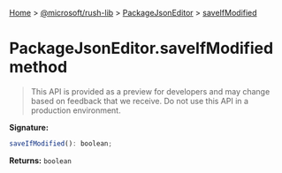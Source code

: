 [Home](./index) &gt; [@microsoft/rush-lib](./rush-lib.md) &gt; [PackageJsonEditor](./rush-lib.packagejsoneditor.md) &gt; [saveIfModified](./rush-lib.packagejsoneditor.saveifmodified.md)

# PackageJsonEditor.saveIfModified method

> This API is provided as a preview for developers and may change based on feedback that we receive. Do not use this API in a production environment.


**Signature:**
```javascript
saveIfModified(): boolean;
```
**Returns:** `boolean`

